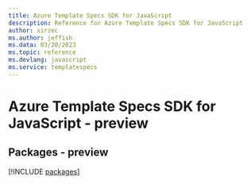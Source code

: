```yaml
---
title: Azure Template Specs SDK for JavaScript
description: Reference for Azure Template Specs SDK for JavaScript
author: xirzec
ms.author: jeffish
ms.data: 03/20/2023
ms.topic: reference
ms.devlang: javascript
ms.service: templatespecs
---
```

# Azure Template Specs SDK for JavaScript - preview
## Packages - preview
[!INCLUDE [packages](template-specs-index.md)]